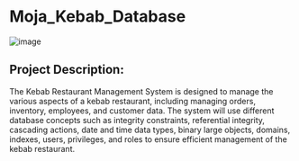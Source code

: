 # Moja_Kebab_Database
![image](https://user-images.githubusercontent.com/120745808/228325402-939fa720-8cac-4ece-ae75-cb5234bcc3d8.png)

## Project Description:
The Kebab Restaurant Management System is designed to manage the various aspects of a kebab restaurant, including managing orders, inventory, employees, and customer data. The system will use different database concepts such as integrity constraints, referential integrity, cascading actions, date and time data types, binary large objects, domains, indexes, users, privileges, and roles to ensure efficient management of the kebab restaurant.
